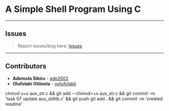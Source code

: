 # A Simple Shell Program Using C

---

## Issues

> Report issues/bug here: [Issues](https://github.com/oolufolabii/simple_shell/issues)

---

## Contributors

+ **Ademola Sikiru** - [ade2002](https://github.com/Ade2002/)
+ **Olufolabi Otitoola** - [oolufolabii](github.com/oolufolabii/)


chmod u+x aux_str.c && git add --chmod=+x aux_str.c && git commit -m 'task 07 update aux_stdlib.c' && git push
git add . && git commit -m 'created readme'
